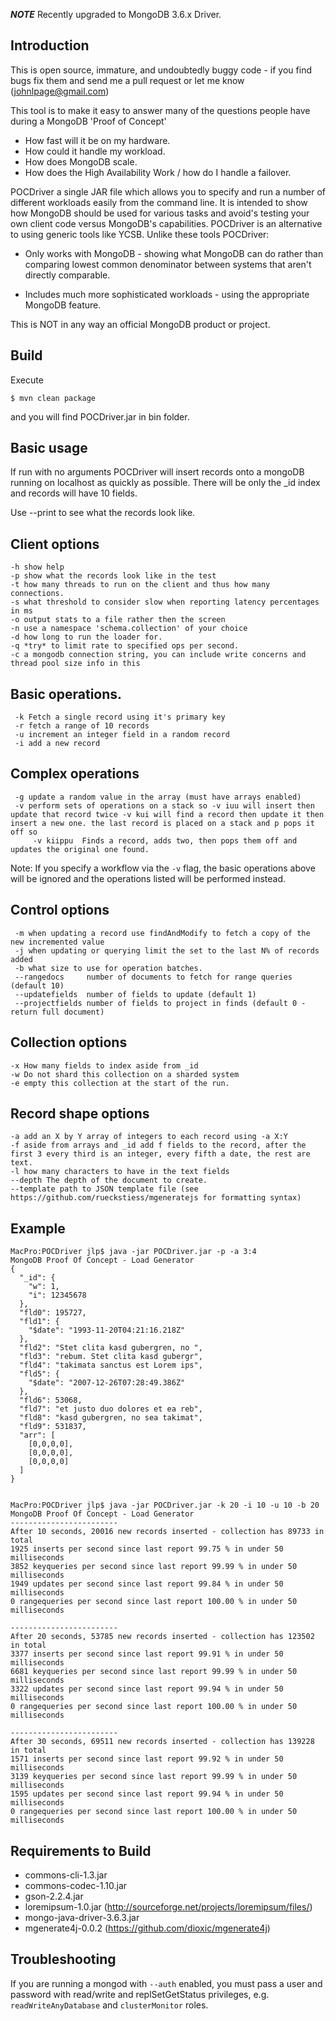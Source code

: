 ***NOTE***
Recently upgraded to MongoDB 3.6.x Driver.

Introduction
------------
This is open source, immature, and undoubtedly buggy code - if you find bugs fix them and send me a pull request or let me know (johnlpage@gmail.com)
 
This tool is to make it easy to answer many of the questions people have during a MongoDB 'Proof of Concept'

* How fast will it be on my hardware.
* How could it handle my workload.
* How does MongoDB scale.
* How does the High Availability Work / how do I handle a failover.


POCDriver a single JAR file which allows you to specify and run a number of different workloads easily from the command line. It is intended to show how MongoDB should be used for various tasks and avoid's testing your own client code versus MongoDB's capabilities. POCDriver is an alternative to using generic tools like YCSB. Unlike these tools POCDriver:
  * Only works with MongoDB - showing what MongoDB can do rather than comparing lowest common denominator between systems that aren't directly comparable.

  * Includes much more sophisticated workloads - using the appropriate MongoDB feature.

  This is NOT in any way an official MongoDB product or project.

Build
-----

Execute

```
$ mvn clean package
```

and you will find POCDriver.jar in bin folder.



Basic usage
-----------

If run with no arguments POCDriver will insert records onto a mongoDB running on localhost as quickly as possible. 
There will be only the _id index and records will have 10 fields.

Use --print to see what the records look like.

Client options
-------------
```
-h show help
-p show what the records look like in the test
-t how many threads to run on the client and thus how many connections.
-s what threshold to consider slow when reporting latency percentages in ms
-o output stats to a file rather then the screen
-n use a namespace 'schema.collection' of your choice
-d how long to run the loader for.
-q *try* to limit rate to specified ops per second.
-c a mongodb connection string, you can include write concerns and thread pool size info in this
```


Basic operations.
-----------------
```
 -k Fetch a single record using it's primary key
 -r fetch a range of 10 records
 -u increment an integer field in a random record
 -i add a new record
```

Complex operations
------------------
```
 -g update a random value in the array (must have arrays enabled)
 -v perform sets of operations on a stack so -v iuu will insert then update that record twice -v kui will find a record then update it then insert a new one. the last record is placed on a stack and p pops it off so
     -v kiippu  Finds a record, adds two, then pops them off and updates the original one found.
 ```
 
 Note: If you specify a workflow via the `-v` flag, the basic operations above will be ignored and the operations listed will be performed instead.
 
Control options
---------------
```
 -m when updating a record use findAndModify to fetch a copy of the new incremented value
 -j when updating or querying limit the set to the last N% of records added
 -b what size to use for operation batches.
 --rangedocs     number of documents to fetch for range queries (default 10)
 --updatefields  number of fields to update (default 1)
 --projectfields number of fields to project in finds (default 0 - return full document)
```
Collection options
-------------------
```
-x How many fields to index aside from _id
-w Do not shard this collection on a sharded system
-e empty this collection at the start of the run.
```
Record shape options
--------------------
```
-a add an X by Y array of integers to each record using -a X:Y
-f aside from arrays and _id add f fields to the record, after the first 3 every third is an integer, every fifth a date, the rest are text.
-l how many characters to have in the text fields
--depth The depth of the document to create.
--template path to JSON template file (see https://github.com/rueckstiess/mgeneratejs for formatting syntax)
```

Example
-------

```
MacPro:POCDriver jlp$ java -jar POCDriver.jar -p -a 3:4
MongoDB Proof Of Concept - Load Generator
{
  "_id": {
    "w": 1,
    "i": 12345678
  },
  "fld0": 195727,
  "fld1": {
    "$date": "1993-11-20T04:21:16.218Z"
  },
  "fld2": "Stet clita kasd gubergren, no ",
  "fld3": "rebum. Stet clita kasd gubergr",
  "fld4": "takimata sanctus est Lorem ips",
  "fld5": {
    "$date": "2007-12-26T07:28:49.386Z"
  },
  "fld6": 53068,
  "fld7": "et justo duo dolores et ea reb",
  "fld8": "kasd gubergren, no sea takimat",
  "fld9": 531837,
  "arr": [
    [0,0,0,0],
    [0,0,0,0],
    [0,0,0,0]
  ]
}


MacPro:POCDriver jlp$ java -jar POCDriver.jar -k 20 -i 10 -u 10 -b 20
MongoDB Proof Of Concept - Load Generator
------------------------
After 10 seconds, 20016 new records inserted - collection has 89733 in total 
1925 inserts per second since last report 99.75 % in under 50 milliseconds
3852 keyqueries per second since last report 99.99 % in under 50 milliseconds
1949 updates per second since last report 99.84 % in under 50 milliseconds
0 rangequeries per second since last report 100.00 % in under 50 milliseconds

------------------------
After 20 seconds, 53785 new records inserted - collection has 123502 in total 
3377 inserts per second since last report 99.91 % in under 50 milliseconds
6681 keyqueries per second since last report 99.99 % in under 50 milliseconds
3322 updates per second since last report 99.94 % in under 50 milliseconds
0 rangequeries per second since last report 100.00 % in under 50 milliseconds

------------------------
After 30 seconds, 69511 new records inserted - collection has 139228 in total 
1571 inserts per second since last report 99.92 % in under 50 milliseconds
3139 keyqueries per second since last report 99.99 % in under 50 milliseconds
1595 updates per second since last report 99.94 % in under 50 milliseconds
0 rangequeries per second since last report 100.00 % in under 50 milliseconds

```


Requirements to Build
---------------------

  * commons-cli-1.3.jar
  * commons-codec-1.10.jar
  * gson-2.2.4.jar
  * loremipsum-1.0.jar (http://sourceforge.net/projects/loremipsum/files/)
  * mongo-java-driver-3.6.3.jar
  * mgenerate4j-0.0.2 (https://github.com/dioxic/mgenerate4j)


Troubleshooting
---------------

If you are running a mongod with `--auth` enabled, you must pass a user and password with read/write and replSetGetStatus privileges, e.g. `readWriteAnyDatabase` and `clusterMonitor` roles.  
